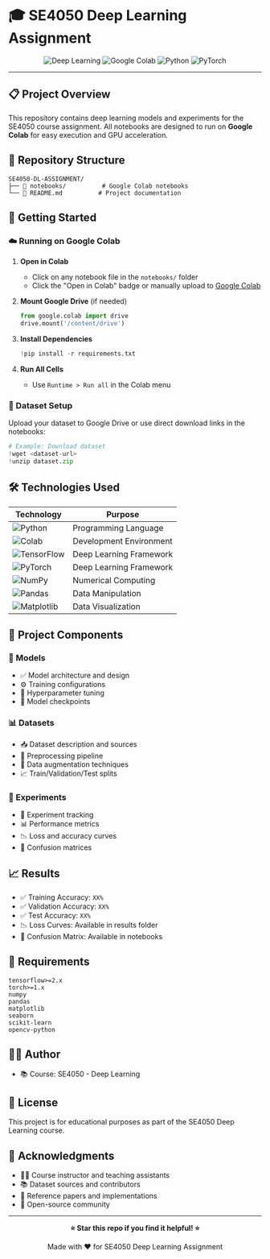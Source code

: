 # 🎓 SE4050 Deep Learning Assignment

<div align="center">

![Deep Learning](https://img.shields.io/badge/Deep%20Learning-FF6F00?style=for-the-badge&logo=tensorflow&logoColor=white)
![Google Colab](https://img.shields.io/badge/Google%20Colab-F9AB00?style=for-the-badge&logo=googlecolab&logoColor=white)
![Python](https://img.shields.io/badge/Python-3776AB?style=for-the-badge&logo=python&logoColor=white)
![PyTorch](https://img.shields.io/badge/PyTorch-EE4C2C?style=for-the-badge&logo=pytorch&logoColor=white)

</div>

---

## 📋 Project Overview
This repository contains deep learning models and experiments for the SE4050 course assignment. All notebooks are designed to run on **Google Colab** for easy execution and GPU acceleration.

## 📁 Repository Structure
```
SE4050-DL-ASSIGNMENT/
├── 📓 notebooks/          # Google Colab notebooks
└── 📖 README.md          # Project documentation
```

## 🚀 Getting Started

### ☁️ Running on Google Colab

1. **Open in Colab**
   - Click on any notebook file in the `notebooks/` folder
   - Click the "Open in Colab" badge or manually upload to [Google Colab](https://colab.research.google.com/)

2. **Mount Google Drive** (if needed)
   ```python
   from google.colab import drive
   drive.mount('/content/drive')
   ```

3. **Install Dependencies**
   ```python
   !pip install -r requirements.txt
   ```

4. **Run All Cells**
   - Use `Runtime > Run all` in the Colab menu

### 💾 Dataset Setup

Upload your dataset to Google Drive or use direct download links in the notebooks:
```python
# Example: Download dataset
!wget <dataset-url>
!unzip dataset.zip
```

## 🛠️ Technologies Used

<div align="center">

| Technology | Purpose |
|------------|---------|
| ![Python](https://img.shields.io/badge/-Python-3776AB?logo=python&logoColor=white) | Programming Language |
| ![Colab](https://img.shields.io/badge/-Google%20Colab-F9AB00?logo=googlecolab&logoColor=white) | Development Environment |
| ![TensorFlow](https://img.shields.io/badge/-TensorFlow-FF6F00?logo=tensorflow&logoColor=white) | Deep Learning Framework |
| ![PyTorch](https://img.shields.io/badge/-PyTorch-EE4C2C?logo=pytorch&logoColor=white) | Deep Learning Framework |
| ![NumPy](https://img.shields.io/badge/-NumPy-013243?logo=numpy&logoColor=white) | Numerical Computing |
| ![Pandas](https://img.shields.io/badge/-Pandas-150458?logo=pandas&logoColor=white) | Data Manipulation |
| ![Matplotlib](https://img.shields.io/badge/-Matplotlib-11557c?logo=python&logoColor=white) | Data Visualization |

</div>

## 🎯 Project Components

### 🤖 Models
- ✅ Model architecture and design
- ⚙️ Training configurations
- 🔧 Hyperparameter tuning
- 💾 Model checkpoints

### 📊 Datasets
- 📥 Dataset description and sources
- 🔄 Preprocessing pipeline
- 🎨 Data augmentation techniques
- 📈 Train/Validation/Test splits

### 🧪 Experiments
- 📝 Experiment tracking
- 📊 Performance metrics
- 📉 Loss and accuracy curves
- 🎯 Confusion matrices

## 📈 Results

- ✅ Training Accuracy: `XX%`
- ✅ Validation Accuracy: `XX%`
- ✅ Test Accuracy: `XX%`
- 📉 Loss Curves: Available in results folder
- 🎯 Confusion Matrix: Available in notebooks

## 🔧 Requirements

```
tensorflow>=2.x
torch>=1.x
numpy
pandas
matplotlib
seaborn
scikit-learn
opencv-python
```

## 👨‍💻 Author
- 📚 Course: SE4050 - Deep Learning


## 📝 License

This project is for educational purposes as part of the SE4050 Deep Learning course.

## 🙏 Acknowledgments

- 👨‍🏫 Course instructor and teaching assistants
- 📚 Dataset sources and contributors
- 📖 Reference papers and implementations
- 🌟 Open-source community

---

<div align="center">

**⭐ Star this repo if you find it helpful! ⭐**

Made with ❤️ for SE4050 Deep Learning Assignment

</div>